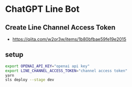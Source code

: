 # ChatGPT Line Bot

## Create Line Channel Access Token

* https://qiita.com/w2or3w/items/1b80bfbae59fe19e2015

## setup
```bash
export OPENAI_API_KEY="openai api key"
export LINE_CHANNEL_ACCESS_TOKEN="channel access token"
yarn
sls deploy --stage dev
```
